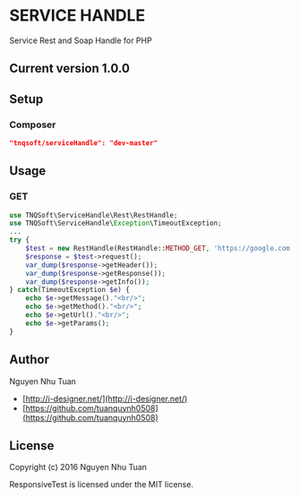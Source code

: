 # SERVICE HANDLE

Service Rest and Soap Handle for PHP

## Current version 1.0.0

## Setup
### Composer
```json
"tnqsoft/serviceHandle": "dev-master"
```

## Usage
### GET
```php
use TNQSoft\ServiceHandle\Rest\RestHandle;
use TNQSoft\ServiceHandle\Exception\TimeoutException;
...
try {
    $test = new RestHandle(RestHandle::METHOD_GET, 'https://google.com');
    $response = $test->request();
    var_dump($response->getHeader());
    var_dump($response->getResponse());
    var_dump($response->getInfo());
} catch(TimeoutException $e) {
    echo $e->getMessage()."<br/>";
    echo $e->getMethod()."<br/>";
    echo $e->getUrl()."<br/>";
    echo $e->getParams();
}
```

## Author

Nguyen Nhu Tuan
* [http://i-designer.net/](http://i-designer.net/)
* [https://github.com/tuanquynh0508](https://github.com/tuanquynh0508)

## License

Copyright (c) 2016 Nguyen Nhu Tuan

ResponsiveTest is licensed under the MIT license.
